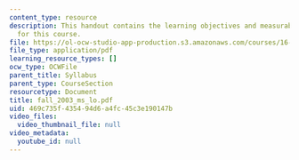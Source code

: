 ```yaml
---
content_type: resource
description: This handout contains the learning objectives and measurable outcomes
  for this course.
file: https://ol-ocw-studio-app-production.s3.amazonaws.com/courses/16-01-unified-engineering-i-ii-iii-iv-fall-2005-spring-2006/469c735f435494d6a4fc45c3e190147b_fall_2003_ms_lo.pdf
file_type: application/pdf
learning_resource_types: []
ocw_type: OCWFile
parent_title: Syllabus
parent_type: CourseSection
resourcetype: Document
title: fall_2003_ms_lo.pdf
uid: 469c735f-4354-94d6-a4fc-45c3e190147b
video_files:
  video_thumbnail_file: null
video_metadata:
  youtube_id: null
---
```

